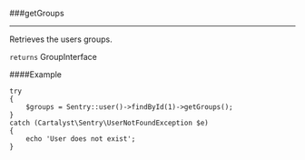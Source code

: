 <a id="getGroups"></a>
###getGroups

----------

Retrieves the users groups.

`returns` GroupInterface

####Example

	try
	{
		$groups = Sentry::user()->findById(1)->getGroups();
	}
	catch (Cartalyst\Sentry\UserNotFoundException $e)
	{
		echo 'User does not exist';
	}